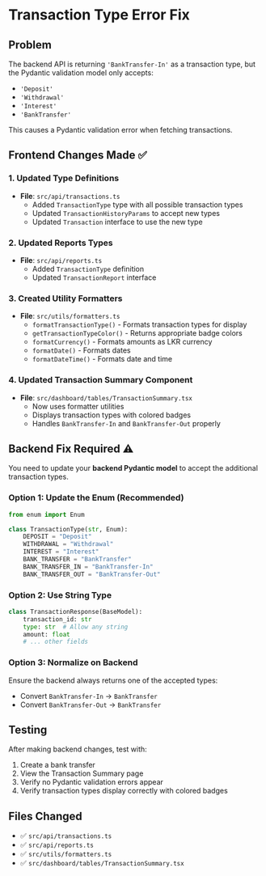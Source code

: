 # Transaction Type Error Fix

## Problem
The backend API is returning `'BankTransfer-In'` as a transaction type, but the Pydantic validation model only accepts:
- `'Deposit'`
- `'Withdrawal'`
- `'Interest'`
- `'BankTransfer'`

This causes a Pydantic validation error when fetching transactions.

## Frontend Changes Made ✅

### 1. Updated Type Definitions
- **File**: `src/api/transactions.ts`
  - Added `TransactionType` type with all possible transaction types
  - Updated `TransactionHistoryParams` to accept new types
  - Updated `Transaction` interface to use the new type

### 2. Updated Reports Types
- **File**: `src/api/reports.ts`
  - Added `TransactionType` definition
  - Updated `TransactionReport` interface

### 3. Created Utility Formatters
- **File**: `src/utils/formatters.ts`
  - `formatTransactionType()` - Formats transaction types for display
  - `getTransactionTypeColor()` - Returns appropriate badge colors
  - `formatCurrency()` - Formats amounts as LKR currency
  - `formatDate()` - Formats dates
  - `formatDateTime()` - Formats date and time

### 4. Updated Transaction Summary Component
- **File**: `src/dashboard/tables/TransactionSummary.tsx`
  - Now uses formatter utilities
  - Displays transaction types with colored badges
  - Handles `BankTransfer-In` and `BankTransfer-Out` properly

## Backend Fix Required ⚠️

You need to update your **backend Pydantic model** to accept the additional transaction types.

### Option 1: Update the Enum (Recommended)
```python
from enum import Enum

class TransactionType(str, Enum):
    DEPOSIT = "Deposit"
    WITHDRAWAL = "Withdrawal"
    INTEREST = "Interest"
    BANK_TRANSFER = "BankTransfer"
    BANK_TRANSFER_IN = "BankTransfer-In"
    BANK_TRANSFER_OUT = "BankTransfer-Out"
```

### Option 2: Use String Type
```python
class TransactionResponse(BaseModel):
    transaction_id: str
    type: str  # Allow any string
    amount: float
    # ... other fields
```

### Option 3: Normalize on Backend
Ensure the backend always returns one of the accepted types:
- Convert `BankTransfer-In` → `BankTransfer`
- Convert `BankTransfer-Out` → `BankTransfer`

## Testing
After making backend changes, test with:
1. Create a bank transfer
2. View the Transaction Summary page
3. Verify no Pydantic validation errors appear
4. Verify transaction types display correctly with colored badges

## Files Changed
- ✅ `src/api/transactions.ts`
- ✅ `src/api/reports.ts`
- ✅ `src/utils/formatters.ts`
- ✅ `src/dashboard/tables/TransactionSummary.tsx`

